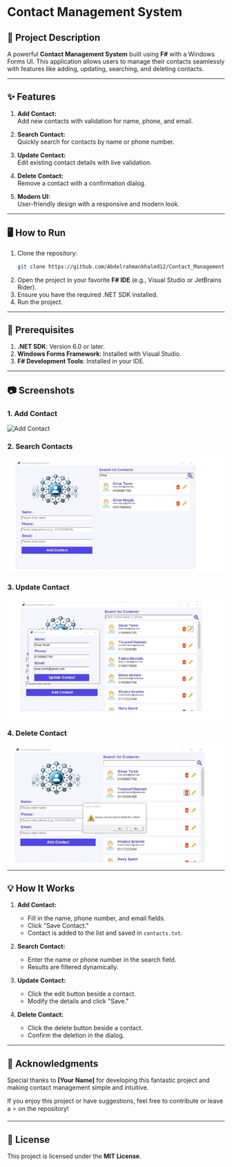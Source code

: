 
# Contact Management System

## 📜 Project Description

A powerful **Contact Management System** built using **F#** with a Windows Forms UI. This application allows users to manage their contacts seamlessly with features like adding, updating, searching, and deleting contacts.

---

## ✨ Features

1. **Add Contact:**  
   Add new contacts with validation for name, phone, and email.

2. **Search Contact:**  
   Quickly search for contacts by name or phone number.

3. **Update Contact:**  
   Edit existing contact details with live validation.

4. **Delete Contact:**  
   Remove a contact with a confirmation dialog.

5. **Modern UI:**  
   User-friendly design with a responsive and modern look.

---

## 🖥️ How to Run

1. Clone the repository:
   ```bash
   git clone https://github.com/Abdelrahmankhaled12/Contact_Management_System.git
   ```
2. Open the project in your favorite **F# IDE** (e.g., Visual Studio or JetBrains Rider).
3. Ensure you have the required .NET SDK installed.
4. Run the project.

---

## 🔧 Prerequisites

1. **.NET SDK**: Version 6.0 or later.
2. **Windows Forms Framework**: Installed with Visual Studio.
3. **F# Development Tools**: Installed in your IDE.

---

## 📷 Screenshots

### 1. **Add Contact**
![Add Contact](./Design/add.png)

### 2. **Search Contacts**
![Search Contacts](./Design/search.png)

### 3. **Update Contact**
![Update Contact](./Design/edit.png)

### 4. **Delete Contact**
![Delete Contact](./Design/delete.png)

---

## 💡 How It Works

1. **Add Contact:**
   - Fill in the name, phone number, and email fields.
   - Click "Save Contact."
   - Contact is added to the list and saved in `contacts.txt`.

2. **Search Contact:**
   - Enter the name or phone number in the search field.
   - Results are filtered dynamically.

3. **Update Contact:**
   - Click the edit button beside a contact.
   - Modify the details and click "Save."

4. **Delete Contact:**
   - Click the delete button beside a contact.
   - Confirm the deletion in the dialog.

---

## 🙏 Acknowledgments

Special thanks to **[Your Name]** for developing this fantastic project and making contact management simple and intuitive.

If you enjoy this project or have suggestions, feel free to contribute or leave a ⭐ on the repository!

---

## 📝 License

This project is licensed under the **MIT License**.

